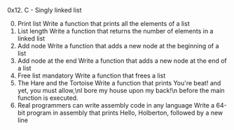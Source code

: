 0x12. C - Singly linked list

0. Print list
Write a function that prints all the elements of a list
1. List length
Write a function that returns the number of elements in a linked list
2. Add node
Write a function that adds a new node at the beginning of a list
3. Add node at the end
Write a function that adds a new node at the end of a list
4. Free list
mandatory
Write a function that frees a list
5. The Hare and the Tortoise
Write a function that prints You're beat! and yet, you must allow,\nI 
bore my house upon my back!\n before the main function is executed.
6. Real programmers can write assembly code in any language
Write a 64-bit program in assembly that prints Hello, Holberton, followed by a new line
